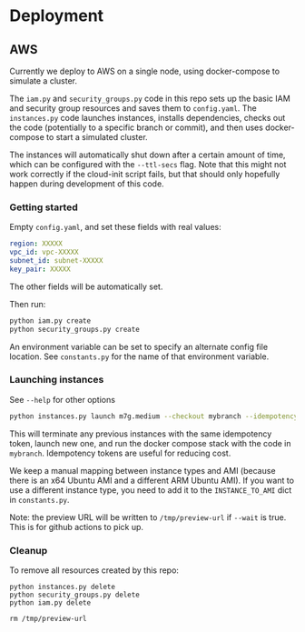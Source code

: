 # Deployment

## AWS

Currently we deploy to AWS on a single node, using docker-compose to simulate a cluster. 

The `iam.py` and `security_groups.py` code in this repo sets up the basic IAM and security group resources 
and saves them to `config.yaml`. The `instances.py` code launches instances, installs dependencies, checks 
out the code (potentially to a specific branch or commit), and then uses docker-compose to start a simulated
cluster.

The instances will automatically shut down after a certain amount of time, which can be configured with the
`--ttl-secs` flag. Note that this might not work correctly if the cloud-init script fails, but that should
only hopefully happen during development of this code.



### Getting started

Empty `config.yaml`, and set these fields with real values:
```yaml
region: XXXXX
vpc_id: vpc-XXXXX
subnet_id: subnet-XXXXX
key_pair: XXXXX
```
The other fields will be automatically set.

Then run:
```bash
python iam.py create
python security_groups.py create
```

An environment variable can be set to specify an alternate config file location. See `constants.py` for the name 
of that environment variable.

### Launching instances

See `--help` for other options

```bash
python instances.py launch m7g.medium --checkout mybranch --idempotency-token mybranch
```
This will terminate any previous instances with the same idempotency token, launch new one, and run the
docker compose stack with the code in `mybranch`. Idempotency tokens are useful for reducing cost.

We keep a manual mapping between instance types and AMI (because there is an x64 Ubuntu AMI and a 
different ARM Ubuntu AMI). If you want to use a different instance type, you need to add it to the
`INSTANCE_TO_AMI` dict in `constants.py`.

Note: the preview URL will be written to `/tmp/preview-url` if `--wait` is true. This is for 
github actions to pick up.

### Cleanup

To remove all resources created by this repo:
```
python instances.py delete
python security_groups.py delete
python iam.py delete

rm /tmp/preview-url
```





